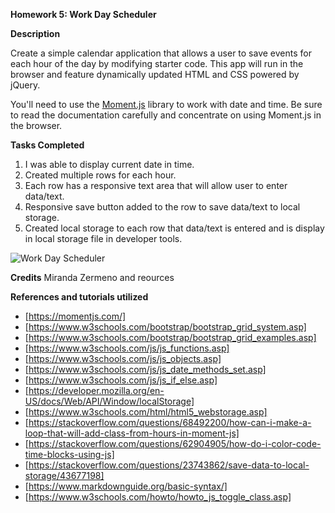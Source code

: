 **Homework 5: Work Day Scheduler**

**Description**

Create a simple calendar application that allows a user to save events for each hour of the day by modifying starter code. This app will run in the browser and feature dynamically updated HTML and CSS powered by jQuery.

You'll need to use the [Moment.js](https://momentjs.com/) library to work with date and time. Be sure to read the documentation carefully and concentrate on using Moment.js in the browser.

**Tasks Completed**
1. I was able to display current date in time.
2. Created multiple rows for each hour. 
3. Each row has a responsive text area that will allow user to enter data/text. 
4. Responsive save button added to the row to save data/text to local storage. 
5. Created local storage to each row that data/text is entered and is display in local storage file in developer tools. 

![Work Day Scheduler ](https://user-images.githubusercontent.com/87839888/132963465-fc4bf680-cb30-418a-9361-af1ef2b31b74.png)

**Credits**
Miranda Zermeno and reources 

**References and tutorials utilized**

* [https://momentjs.com/]
* [https://www.w3schools.com/bootstrap/bootstrap_grid_system.asp]
* [https://www.w3schools.com/bootstrap/bootstrap_grid_examples.asp]
* [https://www.w3schools.com/js/js_functions.asp]
* [https://www.w3schools.com/js/js_objects.asp]
* [https://www.w3schools.com/js/js_date_methods_set.asp]
* [https://www.w3schools.com/js/js_if_else.asp]
* [https://developer.mozilla.org/en-US/docs/Web/API/Window/localStorage]
* [https://www.w3schools.com/html/html5_webstorage.asp]
* [https://stackoverflow.com/questions/68492200/how-can-i-make-a-loop-that-will-add-class-from-hours-in-moment-js]
* [https://stackoverflow.com/questions/62904905/how-do-i-color-code-time-blocks-using-js]
* [https://stackoverflow.com/questions/23743862/save-data-to-local-storage/43677198]
* [https://www.markdownguide.org/basic-syntax/]
* [https://www.w3schools.com/howto/howto_js_toggle_class.asp]


